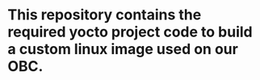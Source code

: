 # This repository contains the required yocto project code to build a custom linux image used on our OBC.

